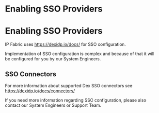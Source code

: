 # Enabling SSO Providers

# Enabling SSO Providers

IP Fabric uses <https://dexidp.io/docs/> for SSO configuration.

Implementation of SSO configuration is complex and because of that it
will be configured for you by our System Engineers.

## SSO Connectors

For more information about supported Dex SSO connectors see
<https://dexidp.io/docs/connectors/>

If you need more information regarding SSO configuration, please also
contact our System Engineers or Support Team.

